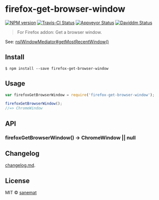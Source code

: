 # firefox-get-browser-window

[![NPM version][npm-image]][npm-url] [![Travis-CI Status][travis-image]][travis-url] [![Appveyor Status][appveyor-image]][appveyor-url] [![Daviddm Status][daviddm-image]][daviddm-url]

> For Firefox addon: Get a browser window.

See: [nsIWindowMediator#getMostRecentWindow()](https://developer.mozilla.org/en-US/docs/Mozilla/Tech/XPCOM/Reference/Interface/nsIWindowMediator#getMostRecentWindow())


## Install

```
$ npm install --save firefox-get-browser-window
```


## Usage

```js
var firefoxGetBrowserWindow = require('firefox-get-browser-window');

firefoxGetBrowserWindow();
//=> ChromeWindow
```



## API

### firefoxGetBrowserWindow() -> ChromeWindow || null


## Changelog

[changelog.md](./changelog.md).


## License

MIT © [sanemat](http://sane.jp)


[travis-url]: https://travis-ci.org/dogwalk/firefox-get-browser-window
[travis-image]: https://img.shields.io/travis/dogwalk/firefox-get-browser-window/master.svg?style=flat-square&label=build%20%28linux%29
[appveyor-url]: https://ci.appveyor.com/project/sanemat/firefox-get-browser-window/branch/master
[appveyor-image]: https://img.shields.io/appveyor/ci/sanemat/firefox-get-browser-window/master.svg?style=flat-square&label=build%20%28windows%29
[npm-url]: https://npmjs.org/package/firefox-get-browser-window
[npm-image]: https://img.shields.io/npm/v/firefox-get-browser-window.svg?style=flat-square
[daviddm-url]: https://david-dm.org/dogwalk/firefox-get-browser-window
[daviddm-image]: https://img.shields.io/david/dogwalk/firefox-get-browser-window.svg?style=flat-square
